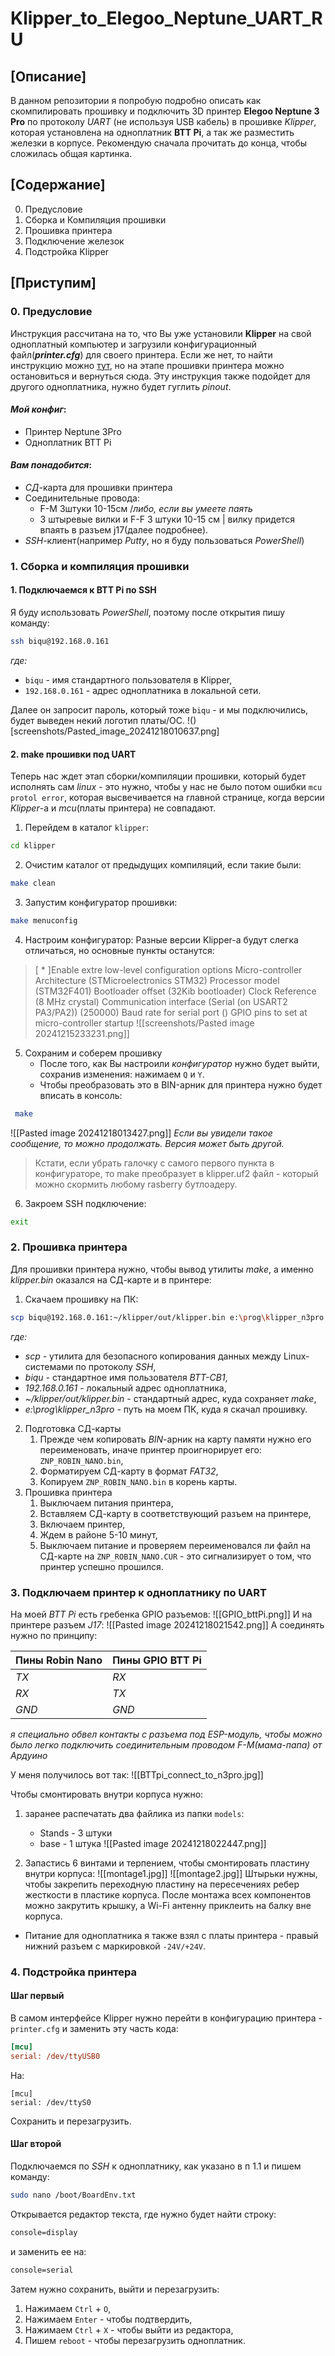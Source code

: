 # Klipper_to_Elegoo_Neptune_UART_RU

## [Описание]
В данном репозитории я попробую подробно описать как скомпилировать прошивку и подключить 3D принтер **Elegoo Neptune 3 Pro** по протоколу *UART* (не используя USB кабель) в прошивке *Klipper*, которая установлена на одноплатник **BTT Pi**, а так же разместить железки в корпусе.
Рекомендую сначала прочитать до конца, чтобы сложилась общая картинка.
## [Содержание]
0. Предусловие
1. Сборка и Компиляция прошивки
2. Прошивка принтера
3. Подключение железок
4. Подстройка Klipper

## [Приступим]
### 0. Предусловие
Инструкция рассчитана на то, что Вы уже установили **Klipper** на свой одноплатный компьютер и загрузили конфигурационный файл(***printer.cfg***) для своего принтера.
Если же нет, то найти инструкцию можно [тут](https://github.com/Konstant-3d/Neptune3pro-klipper/wiki/%D0%9F%D1%80%D0%BE%D1%81%D1%82%D0%BE%D0%B9-%D0%B3%D0%B0%D0%B9%D0%B4-%D0%BF%D0%BE-%D1%83%D1%81%D1%82%D0%B0%D0%BD%D0%BE%D0%B2%D0%BA%D0%B5-%D0%BA%D0%BB%D0%B8%D0%BF%D0%BF%D0%B5%D1%80%D0%B0-%D0%BD%D0%B0-Neptune-3-Pro-%D0%B8-Bigtreetech-btt-pi-v1.2), но на этапе прошивки принтера можно остановиться и вернуться сюда.
Эту инструкция также подойдет для другого одноплатника, нужно будет гуглить *pinout*. 
#### *Мой конфиг*:
* Принтер Neptune 3Pro
* Одноплатник BTT Pi
#### *Вам понадобится*:
* *СД*-карта для прошивки принтера
* Соединительные провода:
	* F-M 3штуки 10-15см
		/*либо, если вы умеете паять*
	* 3 штыревые вилки и F-F 3 штуки 10-15 см | вилку придется впаять в разъем j17(далее подробнее).
* *SSH*-клиент(например *Putty*, но я буду пользоваться *PowerShell*)

### 1. Сборка и компиляция прошивки

#### 1. Подключаемся к BTT Pi по SSH 
Я буду использовать *PowerShell*, поэтому после открытия пишу команду:
```bash
ssh biqu@192.168.0.161
```
*где:* 
* `biqu` - имя стандартного пользователя в Klipper,
* `192.168.0.161` - адрес одноплатника в локальной сети.

Далее он запросит пароль, который тоже `biqu` - и мы подключились, будет выведен некий логотип платы/ОС.
!()[screenshots/Pasted_image_20241218010637.png]

#### 2. make прошивки под UART
Теперь нас ждет этап сборки/компиляции прошивки, который будет исполнять сам *linux* - это нужно, чтобы у нас не было потом ошибки `mcu protol error`, которая высвечивается на главной странице, когда версии *Klipper*-а и *mcu*(платы принтера) не совпадают.
1. Перейдем в каталог `klipper`:
```bash
cd klipper
```
2. Очистим каталог от предыдущих компиляций, если такие были:
```bash
make clean
```
3. Запустим конфигуратор прошивки:
```bash
make menuconfig
```
4. Настроим конфигуратор:
		Разные версии Klipper-а будут слегка отличаться, но основные пункты останутся:
> [ * ]Enable extre low-level configuration options
> Micro-controller Architecture (STMicroelectronics STM32)
> Processor model (STM32F401)
> Bootloader offset (32Kib bootloader)
> Clock Reference (8 MHz crystal)
> Communication interface (Serial (on USART2 PA3/PA2))
> (250000) Baud rate for serial port
> () GPIO pins to set at micro-controller startup
![[screenshots/Pasted image 20241215233231.png]]

5. Сохраним и соберем прошивку
	* После того, как Вы настроили *конфигуратор* нужно будет выйти, сохранив изменения: нажимаем `Q` и `Y`.
	* Чтобы преобразовать это в BIN-арник для принтера нужно будет вписать в консоль:
```bash
 make
```
![[Pasted image 20241218013427.png]]
*Если вы увидели такое сообщение, то можно продолжать. Версия может быть другой.*
> Кстати, если убрать галочку с самого первого пункта в конфигураторе, то make преобразует в klipper.uf2 файл - который можно скормить любому rasberry бутлоадеру.

6. Закроем SSH подключение:
```bash
exit
```
### 2. Прошивка принтера 
Для прошивки принтера нужно, чтобы вывод утилиты *make*, а именно *klipper.bin* оказался на СД-карте и в принтере:
1. Скачаем прошивку на ПК:
```bash
scp biqu@192.168.0.161:~/klipper/out/klipper.bin e:\prog\klipper_n3pro
```
*где:*
* *scp* - утилита для безопасного копирования данных между Linux-системами по протоколу *SSH*,
* *biqu* - стандартное имя пользователя *BTT-CB1*,
* *192.168.0.161* - локальный адрес одноплатника,
* *~/klipper/out/klipper.bin* - стандартный адрес, куда сохраняет *make*,
* *e:\prog\klipper_n3pro* - путь на моем ПК, куда я скачал прошивку.
2. Подготовка СД-карты
	1. Прежде чем копировать *BIN*-арник на карту памяти нужно его переименовать, иначе принтер проигнорирует его: `ZNP_ROBIN_NANO.bin`,
	2. Форматируем СД-карту в формат *FAT32*,
	3. Копируем `ZNP_ROBIN_NANO.bin` в корень карты.
3. Прошивка принтера
	1. Выключаем питания принтера,
	2. Вставляем СД-карту в соответствующий разъем на принтере,
	3. Включаем принтер,
	4. Ждем в районе 5-10 минут,
	5. Выключаем питание и проверяем переименовался ли файл на СД-карте на `ZNP_ROBIN_NANO.CUR` - это сигнализирует о том, что принтер успешно прошился.

### 3. Подключаем принтер к одноплатнику по UART
На моей *BTT Pi* есть гребенка GPIO разъемов:
![[GPIO_bttPi.png]]
И на принтере разъем *J17*:
![[Pasted image 20241218021542.png]]
А соединять нужно по принципу:

| Пины Robin Nano | Пины GPIO BTT Pi |
| --------------- | ---------------- |
| *TX*            | *RX*             |
| *RX*            | *TX*             |
| *GND*           | *GND*            |

*я специально обвел контакты с разъема под ESP-модуль, чтобы можно было легко подключить соединительным проводом F-M(мама-папа) от Ардуино*

У меня получилось вот так:
![[BTTpi_connect_to_n3pro.jpg]]

Чтобы смонтировать внутри корпуса нужно:
1. заранее распечатать два файлика из папки `models`:
	* Stands - 3 штуки
	* base - 1 штука
![[Pasted image 20241218022447.png]]

2. Запастись 6 винтами и терпением, чтобы смонтировать пластину внутри корпуса:
![[montage1.jpg]]
![[montage2.jpg]]
Штырьки нужны, чтобы закрепить переходную пластину на пересечениях ребер жесткости в пластике корпуса.
После монтажа всех компонентов можно закрутить крышку, а Wi-Fi антенну приклеить на балку вне корпуса.
* Питание для одноплатника я также взял с платы принтера - правый нижний разъем с маркировкой `-24V/+24V`.
### 4. Подстройка принтера
#### Шаг первый
В самом интерфейсе Klipper нужно перейти в конфигурацию принтера - `printer.cfg` и заменить эту часть кода:
```cfg
[mcu]
serial: /dev/ttyUSB0
```
На:
```
[mcu]
serial: /dev/ttyS0
```
Сохранить и перезагрузить.
#### Шаг второй
Подключаемся по *SSH* к одноплатнику, как указано в п 1.1 и пишем команду:
```bash
sudo nano /boot/BoardEnv.txt
```
Открывается редактор текста, где нужно будет найти строку:
```BoardEnv.txt
console=display
```
и заменить ее на:
```BoardEnv.txt
console=serial
```
Затем нужно сохранить, выйти и перезагрузить:
1. Нажимаем `Ctrl` + `O`,
2. Нажимаем `Enter` - чтобы подтвердить,
3. Нажимаем `Ctrl` + `X` - чтобы выйти из редактора,
4. Пишем `reboot` - чтобы перезагрузить одноплатник.

